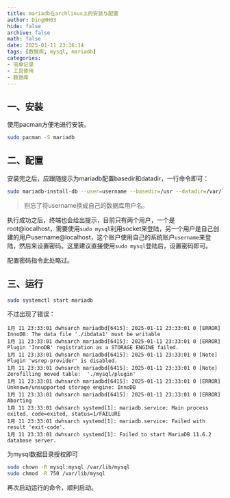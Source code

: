 ```yaml
---
title: mariadb在archlinux上的安装与配置
author: DingWH03
hide: false
archive: false
math: false
date: 2025-01-11 23:36:14
tags: [数据库, mysql, mariadb]
categories:
- 简单记录
- 工具使用
- 数据库
---
```


## 一、安装

使用pacman方便地进行安装。

```bash
sudo pacman -S mariadb
```

## 二、配置

安装完之后，应跟随提示为mariadb配置basedir和datadir，一行命令即可：

```bash
sudo mariadb-install-db --user=username --basedir=/usr --datadir=/var/lib/mysql
```

> 别忘了将username换成自己的数据库用户名。

执行成功之后，终端也会给出提示，目前只有两个用户，一个是root@localhost，需要使用`sudo mysql`利用socket来登陆，另一个用户是自己创建的用户username@localhost，这个账户使用自己的系统账户`username`来登陆，然后来设置密码。这里建议直接使用`sudo mysql`登陆后，设置密码即可。

配置密码指令此处略过。

## 三、运行

```bash
sudo systemctl start mariadb
```

不过出现了错误：

```text
1月 11 23:33:01 dwhsarch mariadbd[6415]: 2025-01-11 23:33:01 0 [ERROR] InnoDB: The data file './ibdata1' must be writable
1月 11 23:33:01 dwhsarch mariadbd[6415]: 2025-01-11 23:33:01 0 [ERROR] Plugin 'InnoDB' registration as a STORAGE ENGINE failed.
1月 11 23:33:01 dwhsarch mariadbd[6415]: 2025-01-11 23:33:01 0 [Note] Plugin 'wsrep-provider' is disabled.
1月 11 23:33:01 dwhsarch mariadbd[6415]: 2025-01-11 23:33:01 0 [Note] Zerofilling moved table:  './mysql/plugin'
1月 11 23:33:01 dwhsarch mariadbd[6415]: 2025-01-11 23:33:01 0 [ERROR] Unknown/unsupported storage engine: InnoDB
1月 11 23:33:01 dwhsarch mariadbd[6415]: 2025-01-11 23:33:01 0 [ERROR] Aborting
1月 11 23:33:01 dwhsarch systemd[1]: mariadb.service: Main process exited, code=exited, status=1/FAILURE
1月 11 23:33:01 dwhsarch systemd[1]: mariadb.service: Failed with result 'exit-code'.
1月 11 23:33:01 dwhsarch systemd[1]: Failed to start MariaDB 11.6.2 database server.
```

为mysql数据目录授权即可

```bash
sudo chown -R mysql:mysql /var/lib/mysql
sudo chmod -R 750 /var/lib/mysql
```

再次启动运行的命令，顺利启动。
